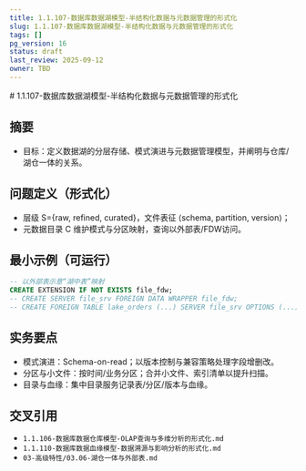 ```yaml
---
title: 1.1.107-数据库数据湖模型-半结构化数据与元数据管理的形式化
slug: 1.1.107-数据库数据湖模型-半结构化数据与元数据管理的形式化
tags: []
pg_version: 16
status: draft
last_review: 2025-09-12
owner: TBD
---
```


﻿# 1.1.107-数据库数据湖模型-半结构化数据与元数据管理的形式化

## 摘要

- 目标：定义数据湖的分层存储、模式演进与元数据管理模型，并阐明与仓库/湖仓一体的关系。

## 问题定义（形式化）

- 层级 S={raw, refined, curated}，文件表征 ⟨schema, partition, version⟩；
- 元数据目录 C 维护模式与分区映射，查询以外部表/FDW访问。

## 最小示例（可运行）

```sql
-- 以外部表示意“湖中表”映射
CREATE EXTENSION IF NOT EXISTS file_fdw;
-- CREATE SERVER file_srv FOREIGN DATA WRAPPER file_fdw;
-- CREATE FOREIGN TABLE lake_orders (...) SERVER file_srv OPTIONS (...);
```

## 实务要点

- 模式演进：Schema-on-read；以版本控制与兼容策略处理字段增删改。
- 分区与小文件：按时间/业务分区；合并小文件、索引清单以提升扫描。
- 目录与血缘：集中目录服务记录表/分区/版本与血缘。

## 交叉引用

- `1.1.106-数据库数据仓库模型-OLAP查询与多维分析的形式化.md`
- `1.1.110-数据库数据血缘模型-数据溯源与影响分析的形式化.md`
- `03-高级特性/03.06-湖仓一体与外部表.md`
